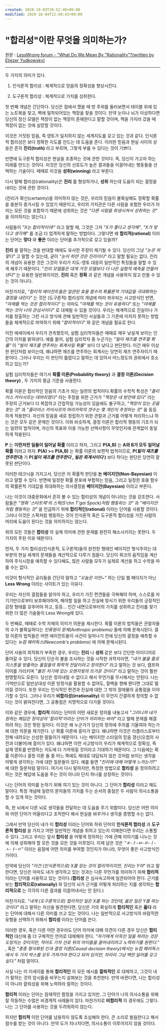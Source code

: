 ```yaml
---
created: 2020-10-03T20:52:40+09:00
modified: 2020-10-04T12:49:43+09:00
---
```


# "합리성"이란 무엇을 의미하는가?

원문 : [LessWrong forum - "What Do We Mean By "Rationality"?(written by Eliezer Yudkowsky)](https://www.lesswrong.com/posts/RcZCwxFiZzE6X7nsv/what-do-we-mean-by-rationality-1)

-----------------

 
두 가지의 의미가 있다.

1. 인식론적 합리성 : 체계적으로 믿음의 정확성을 향상시킨다.

2. 도구론적 합리성 : 체계적으로 가치를 성취한다.

첫 번째 개념은 간단하다. 당신은 잠에서 깼을 때 방 주위를 둘러보면서 테이블 위에 있는 노트북을 찾고, 벽에 밀착되어있는 책장을 찾을 것이다. 만약 눈이나 뇌가 이상하다면 당신의 정신 모델은 책장이 없는 책장이 존재한다고 말할 것이며, 책을 가지러 갔을 때 책장이 없는 것에 실망할 것이다.

이것은 거짓된 믿음, 즉 영토가 일치하지 않는 세계지도를 갖고 있는 것과 같다. 인식론적 합리성은 보다 정확한 지도를 만드는 데 도움을 준다. 이러한 믿음과 현실 사이의 상응은 흔히 __진리(truth)__ 라고 부르며, 그렇게 부를 수 있다는 것이 기쁘다.

반면에 도구론적 합리성은 현실을 조종하는 것에 관한 것이다. 즉, 당신이 가고자 하는 미래를 만드는 것이다. 이것은 당신의 선호도가 높은 결과들을 이끌어내는 행동들을 선택하는 기술이다. 때때로 이것을 __성취(winning)__ 라고 부른다.

다시 말해 합리성(rationality)은 __진리__ 를 형성하거나, __성취__ 하는데 도움이 되는 결정을 내리는 것에 관한 것이다.

(진리가 확신(certainty)을 의미하지 않는 것은, 우리의 믿음이 불확실해도 정확할 확률을 충분히 증가시킬 수 있었기 때문이고, 우리의 가치관은 다른 사람을 포함한 우리가 아끼는 모든 것을 포함하기 때문에 성취하는 것은 *"다른 사람을 희생시켜서 성취하는 것"* 을 의미하지는 않는다.)

사람들이 *"X는 합리적이야!"* 라고 말할 때, 그것은 그저 *"X가 좋다고 생각해"*, *"X가 맞다고 생각해"* 를 조금 더 엄격하게 말하는 방법이다. 그렇다면 왜 __합리적(rational)__ 이라는 단어는 __맞다__ 와 __좋은__ 이라는 단어를 추가적으로 갖고 있을까?

__진리__ 를 말하는 것을 반대할 때에도 유사한 주장이 제기될 수 있다. 당신이 그냥 *"눈은 하얗다"* 고 말할 수 있는데, 굳이 *"눈이 하얀 것은 진리이다"* 라고 말할 필요는 없다. 진리의 개념이 유용한 것은 그것이 우리가 지도-영토 대응의 일반적인 특징들을 말할 수 있게 해주기 때문이다. *"진리 모델들은 대게 거짓 모델보다 더 나은 실험적 예측을 만들어낸다"* 는 유용한 일반화이지만, __진리__ 혹은 __정확__ 과 같은 개념을 사용하지 않고 만들 수 있는 것이 아니다.

마찬가지로, *"합리적 에이전트들은 일관된 효용 함수의 확률론적 기대값을 극대화하는 결정을 내린다"* 는 것은 (도구론적) 합리성의 개념에 따라 좌우되는 사고방식인 반면, *"야채를 먹는 것은 합리적이다"* 는 아마도 *"야채를 먹는 것이 유용하다"* 또는 *"야채를 먹는 것이 너의 관심사이다"* 로 대체될 수 있을 것이다. 우리는 체계적으로 진실이나 가치를 창출하는 그런 사고 방식에 관해 일반적인 사실들과 그 기준에 미치지 못하는 방법들을 체계적으로 파악하기 위해 *"합리적이다"* 와 같은 개념을 필요로 한다.

이전 에세이에서 우리가 관측했듯이, 실험 심리학자들은 때때로 매우 낯설게 보이는 인간의 이치를 밝혀낸다. 예를 들어, 실험 심리학자 중 누군가는 *"빌이 재즈를 연주할 확률"* 이 *"빌이 재즈를 연주하는 회계사일 확률"* 보다 더 낮다고 판단한다. 이건 매우 이상한 판단처럼 보이는데, 왜냐하면 재즈를 연주하는 회계사는 당연히 재즈 연주자이기 때문이다. 그러나 우리는 이 판단이 틀렸다고 말하는 데 있어서 어느정도의 권위에서 호소하고 있는가?

실험 심리학자들은 여기서 __확률 이론(Probability theory)__ 과 __결정 이론(Decision theory)__ , 두 가지의 황금 기준을 사용한다.

확률 이론은 합리적인 믿음의 기초가 되는 일련의 법칙이다.확률의 수학적 특성은 *"줄리어스 카이사르는 대머리였다"* 라는 주장을 위한 근거가 *"책장은 내 방안에 있다"* 라는 주장의 근거보다 더 복잡하고 간접적일 가능성이 있음에도 불구하고, *"책장이 있는 곳을 찾는 것"* 과 *"줄리어스 카이사르의 머리카락의 갯수는 몇 개인지 추정하는 것"* 을 동등하게 적용한다. 자신의 믿음을 새로 정립하기 위한 관찰과 근거를 어떻게 처리하느냐 하는 것은 모두 같은 문제인 것이다. 이와 비슷하게, 결정 이론은 합리적 행동의 기초가 되는 일련의 법칙이며, 자신의 목표와 이용 가능한 선택사항이 무엇인지에 관계없이 동일하게 적용된다.

__P__ 는 __이런저런 일들이 일어날 확률__ 이라고 하자, 그리고 **P(A,B)** 는 **A와 B가 모두 일어날 확률** 이라고 하자. **P(A) >= P(A,B)** 는 확률 이론의 보편적 법칙이므로, **P(_빌이 재즈를 연주한다_)** 가 **P(_빌이 재즈를 연주한다_ , _빌은 회계사이다_ )** 보다 작다는 판단은 당연히 잘못된 판단이다.

이러한 테크닉을 가지고서, 당신은 이 확률적 판단을 **논 베이지안(Non-Bayesian)** 이라고 말할 수 있다. 반면에 일정한 확률 분포에 부합하는 믿음, 그리고 일정한 효용 함수의 확률론적 기대값을 최대화하는 의사결정을 **베이지안(Bayesian)** 이라고 부른다.

나는 이것이 대중문화에서 흔히 볼 수 있는 합리성의 개념이 아니라는 것을 강조한다. 사람들은 *"영화 '스타트렉'의 스팍(S'chn T'gai Spock)처럼 행동하는 것"* 과 *"베이지안처럼 행동하는 것"* 을 언급하기 위해 __합리적인(rational)__ 이라는 단어를 사용할 것이다. 그러나 이것은 스팍처럼 행동하는 것이 인식론적 혹은 도구론적 합리성을 가진 사람의 머리에 도움이 된다는 것을 의미하지는 않는다.

위의 모든 것들은 __합리성__ 의 실제 의미에 관한 문제를 완전히 해소시키지는 못한다. 두 가지의 주된 이유 때문이다.

먼저, 두 가지 합리성(인식론적, 도구론적)들의 완전한 형태인 베이지안 형식주의는 대부분의 현실 세계의 문제들을 계산적으로 다루기 힘들다. 당신이 쿼크의 움직임을 계산하여 주식시장을 예측할 수 있다해도, 많은 사람들 모두가 실제로 계산을 하고 수학을 따를 수는 없다.

이것이 형식적인 공리들을 간단히 말하고 *"오늘은 이만~"* 하는 단일 웹 페이지가 아닌 __Less Wrong__ 이라는 사이트가 있는 이유다.

우리는 자신의 결점들을 알아야 하고, 우리가 가진 편견들을 극복해야 하며, 스스로를 자기기만으로부터 보호해야하며, 해야할 일을 하고 진실에 맞서기 위한 우리들의 긍정적인 감정 형태를 갖추어야 하고, 등등... 인간 내면으로부터의 가치를 성취하고 진리를 찾기 위한 더 많은 기술들이 Less Wrong에 있다.

두 번째로, 때때로 수학 자체의 의미가 의문을 제시한다. 확률 이론의 법칙들은 관찰자들의 수가 불확실하다는 _인류원리 문제(Anthropic problems)_ 들에 의해 문제시된다. 결정 이론의 법칙들은 어떤 에이전트들이 사건이 일어나기 전에 당신의 결정을 예측할 수 있다는 *뉴컴 패러독스(Newcomb's problems)* 에 의해 문제시된다.

단어 사용의 최적화가 부족한 경우, 우리는 **진리** 나 **성취** 같은 보다 간단한 아이디어로 돌아갈 수 있다. 당신이 단순히 불을 조사하는 것을 시작한 과학자라면, *"내가 불을 플로지스톤을 방출하는 물질들의 화학적 전달이라고 정의한다"* 라고 말하는 것 보다, 캠프파이어를 가리키며 *"불은 저기에 있는 오렌지빛의 뜨거운 것이다"* 라고 말하는 것이 훨씬 현명할지도 모른다. 당신은 정의내릴 수 없다고 해서 무언가를 무시해서는 안된다. 나는 기억만으로 일반상대성 이론 방정식을 활용할 수 없어도, 절벽을 향해 뛴다면  그대로 떨어질 것이다. 또한 우리는 인식적인 편견과 진실에 대한 그 밖의 장애물의 공통점을 이야기할 수 있다. 그러나 우리가 __비합리성(irrationality)__ 이 무언지 간결하게 정의할 수 없다는 것이 밝혀진다면, 그 공통점은 치명적으로 다가올 것이다.

이와 같은 경우에, __합리적__ 이라는 단어의 어떤 새로운 정의를 내놓고서 *"그러니까 내가 원하는 해답은 정의상의 '합리적'이라는 단어가 의미하는 바야"* 라고 말해 문제를 해결하려 하는 것은 헛된 일이다. 이것은 왜 누군가가 당신의 정의에 주의를 기울여야 하는가에 대한 의문을 제기한다. 난 확률 이론에 흥미가 없다. 왜냐하면 이것은 라플라스로부터 전해 내려오는 신성한 말들이기 때문이다. 나는 베이지안 스타일의 믿음 갱신(오컴의 사전과 더불어)에 흥미가 있다. 왜냐하면 이런 사고방식이 우리가 체계적으로 정확성, 즉 실제 영토를 반영하는 지도에 더 가까워질 것이라고 기대하기 때문이다. 그 다음에는 확률 이론이나 결정 이론 둘 중 어느 쪽에도 제대로 대답되지 않은 것처럼 보이는 생각을 어떻게 생각하는 가에 대한 질문들이 있다. 예를 들면 *"진리에 대해 어떻게 느끼는가?"* 에 대한 질문처럼 말이다. 여기서 다시 말하지만, 특정한 방법으로 __합리성__ 을 정의하려고 하는 것은 해답에 도움을 주는 것이 아니라 단지 하나를 상정하는 것이다.

나는 단어의 의미를 논하기 위해 여기 있는 것이 아니다. 그 단어가 __합리성__ 이라고 해도 말이다. 특정 개념에 일련의 문자들의 가치를 두는 순서의 중점은 두 사람이 의사소통을 할 수 있게 하는 것이다.

즉, 한 뇌에서 다른 뇌로 생각들을 전달하는 데 도움을 주기 위함이다. 당신은 어떤 의미와 어떤 단어가 어울리다고 조작한다 해서 현실을 바꾸거나 생각을 증명할 수는 없다.

그래서 만약 당신이 내가 이 __합리성__ 이라는 단어와 하위 단어의 __인식론적 합리성__ 과 __도구론적 합리성__ 을 가지고 어떤 일반적인 개념을 취하고 있는지 이해한다면 우리는 소통할 수 있다. 그리고 우리는 앞서 __합리성__ 을 어떻게 정의하는 가에 관해 이야기를 나누는 것에 의해 성취해야 할 모든 것을 모든 것을 이루었다. 이제 남은 것은 *"ㅎ-ㅏ-ㅂ-ㄹ-ㅣ-ㅅ-ㅓ-ㅇ"* 이라는 음절에 어떤 의미를 부여할 것인지가 아니라, 무엇이 좋은 사고방식인가이다.

만약에 당신이 *"이건 (인식론적으로) X를 믿는 것이 합리적이지만, 진리는 Y야"* 라고 말한다면, 당신은 아마도 내가 생각하고 있는 것과는 다른 무언가를 의미하기 위해 __합리적__ 이라는 단어를 사용하고 있는 것이다.(__합리성__ 은 심사숙고하에 일관되어야 한다. 근거를 보는 __합리적으로(rationally)__ 와 당신의 뇌가 근거를 어떻게 처리하는 지를 생각하는 __합리적으로__ 는 각각의 다른 결과를 이끌어내서는 안 된다.)

마찬가지로. *"내게 (도구론적으로) 합리적인 일은 X를 하는 것인데, 옳은 일은 Y를 하는 것이다"* 라고 말하는 자신을 발견한다면, 당신은 거의 확실하게 __합리적인__ 혹은 __옳다__ 라는 단어에 대해서 다른 의미를 쓰고 있는 것이다. 나는 일반적으로 사고방식의 바람직한 유형을 선택하기 위해서 __합리성__ 이라는 단어를 쓴다. 

이러한 경우, 혹은 다른 어떤 경우라도 단어 의미에 대해 의견이 다른 경우 당신은 __합리적인__ 대신에 좀 더 구체적인 언어로 대체해야 한다. *"자기에게 이득인 일을 하려는 것은 도망치는 것이지만, 적어도 기차 선로 위의 아이들을 끌어내리려고 노력하기를 원한다."* , 혹은 *"종종 형식화된 인과 결정 이론(Causal decision theory)에서는 뉴컴  패러독스에서 두 가지 박스를 모두 가져가야 한다고 되어 있지만, 차라리 그냥 백만 달러를 갖고 싶다."* 처럼 말이다.

사실 나는 이 이세이를 통해 __합리적인__ 의 모든 예시를 __핱릐적인__ 로 대체하고, 그것이 내가 말하는 것의 암시들을 바꾸는지 살펴보는 것을 추천한다. 만약 바뀐다면, 나는 합리성이 아니라 핱릐성을 위해 노력하라 말하는 것이다.

__합리적__ 이라는 단어는 잠재적인 함정을 가지고 있지만, 그 단어가 나의 의사소통을 위해 잘 작동하는 수많은 비경계적 사례들이 있다. 마찬가지로 __비합리적__ 의 경우에도 그렇다. 나는 그 단어를 사용하는 것을 두려워하지 않는다.

하지만 __합리적__ 이란 단어를 남용하지 않도록 조심해야 한다.  큰 소리로 발음한다고 해서 점수를 받는 것이 아니다. 만약 도가 지나치다면, 의사소통이 이루어지지 않을 것이다.